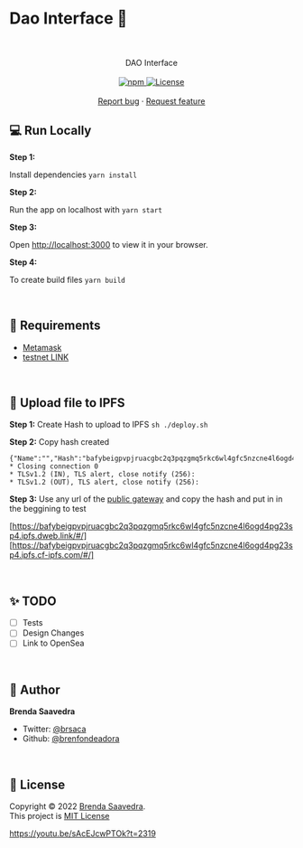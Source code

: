 # Dao Interface 👋

<p align="center">
<!--<a href="">
<img src="images/market.png" align="center" width="70%">
</a> -->
<br><br>
     DAO Interface
    <br><br>
  <a href="https://www.npmjs.com/package/react">
    <img alt="npm" src="https://img.shields.io/badge/npm-8.8.0-green.svg" />
  </a>
  <a href="#">
    <img alt="License" src="https://img.shields.io/badge/License-MIT-orange.svg" />
  </a>
  <br>
    <br>
    <a href="https://github.com/brenfondeadora/dao-interface/issues/new">Report bug</a>
    ·
    <a href="https://github.com/brenfondeadora/dao-interface/issues/new">Request feature</a>
</p>

## 💻 Run Locally

**Step 1:**

Install dependencies `yarn install`

**Step 2:**

Run the app on localhost with `yarn start`

**Step 3:**

Open [http://localhost:3000](http://localhost:3000) to view it in your browser.

**Step 4:**

To create build files `yarn build`

<br>

## 🤳 Requirements

* [Metamask](https://metamask.io/)
* [testnet LINK](https://faucets.chain.link/rinkeby)

<br>

## 🚀 Upload file to IPFS

**Step 1:**
Create Hash to upload to IPFS `sh ./deploy.sh` <br>

**Step 2:**
Copy hash created 
```
{"Name":"","Hash":"bafybeigpvpjruacgbc2q3pqzgmq5rkc6wl4gfc5nzcne4l6ogd4pg23sp4","Size":"10214721"}
* Closing connection 0
* TLSv1.2 (IN), TLS alert, close notify (256):
* TLSv1.2 (OUT), TLS alert, close notify (256):
```

**Step 3:**
Use any url of the [public gateway](https://ipfs.github.io/public-gateway-checker/) and copy the hash and put in in the beggining to test

[https://bafybeigpvpjruacgbc2q3pqzgmq5rkc6wl4gfc5nzcne4l6ogd4pg23sp4.ipfs.dweb.link/#/]
[https://bafybeigpvpjruacgbc2q3pqzgmq5rkc6wl4gfc5nzcne4l6ogd4pg23sp4.ipfs.cf-ipfs.com/#/]

<br>

## ✨ TODO

- [ ] Tests
- [ ] Design Changes
- [ ] Link to OpenSea

<br>

## 👤 Author

**Brenda Saavedra**

- Twitter: [@brsaca](https://twitter.com/brsaca)
- Github: [@brenfondeadora](https://github.com/brenfondeadora/)

<br>

## 📝 License

Copyright © 2022 [Brenda Saavedra](https://github.com/brenfondeadora).<br />
This project is [MIT License](LICENSE)


https://youtu.be/sAcEJcwPTOk?t=2319